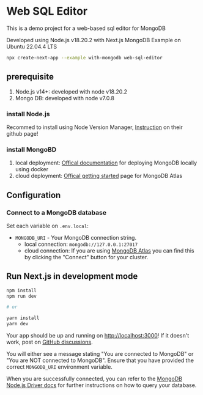 # Web SQL Editor

This is a demo project for a web-based sql editor for MongoDB

Developed using Node.js v18.20.2 with Next.js MongoDB Example on Ubuntu 22.04.4 LTS

```bash
npx create-next-app --example with-mongodb web-sql-editor
```

## prerequisite

1. Node.js v14+: developed with node v18.20.2
2. Mongo DB: developed with node v7.0.8

### install Node.js

Recommed to install using Node Version Manager, [Instruction](https://github.com/nvm-sh/nvm) on their github page! 

### install MongoBD

1. local deployment: [Offical documentation](https://www.mongodb.com/docs/manual/tutorial/install-mongodb-community-with-docker/) for deploying MongoDB locally using docker
2. cloud deployment: [Offical getting started](https://www.mongodb.com/docs/atlas/getting-started/) page for MongoDB Atlas

## Configuration

### Connect to a MongoDB database

Set each variable on `.env.local`:

- `MONGODB_URI` - Your MongoDB connection string. 
  - local connection: `mongodb://127.0.0.1:27017`
  - cloud connection: If you are using [MongoDB Atlas](https://mongodb.com/atlas) you can find this by clicking the "Connect" button for your cluster.

## Run Next.js in development mode

```bash
npm install
npm run dev

# or

yarn install
yarn dev
```

Your app should be up and running on [http://localhost:3000](http://localhost:3000)! If it doesn't work, post on [GitHub discussions](https://github.com/vercel/next.js/discussions).

You will either see a message stating "You are connected to MongoDB" or "You are NOT connected to MongoDB". Ensure that you have provided the correct `MONGODB_URI` environment variable.

When you are successfully connected, you can refer to the [MongoDB Node.js Driver docs](https://mongodb.github.io/node-mongodb-native/3.4/tutorials/collections/) for further instructions on how to query your database.